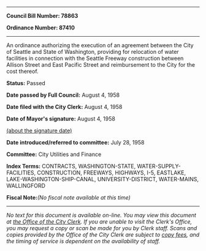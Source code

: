 

********

**Council Bill Number: 78863**
   
**Ordinance Number: 87410**
********

 An ordinance authorizing the execution of an agreement between the City of Seattle and State of Washington, providing for relocation of water facilities in connection with the Seattle Freeway construction between Allison Street and East Pacific Street and reimbursement to the City for the cost thereof.

**Status:** Passed
   
**Date passed by Full Council:** August 4, 1958
   
**Date filed with the City Clerk:** August 4, 1958
   
**Date of Mayor's signature:** August 4, 1958
   
[(about the signature date)](/~public/approvaldate.htm)
   
   
   
**Date introduced/referred to committee:** July 28, 1958
   
**Committee:** City Utilities and Finance
   
   
**Index Terms:** CONTRACTS, WASHINGTON-STATE, WATER-SUPPLY-FACILITIES, CONSTRUCTION, FREEWAYS, HIGHWAYS, I-5, EASTLAKE, LAKE-WASHINGTON-SHIP-CANAL, UNIVERSITY-DISTRICT, WATER-MAINS, WALLINGFORD

**Fiscal Note:**_(No fiscal note available at this time)_
********

_No text for this document is available on-line. You may view this document at [the Office of the City Clerk](http://www.seattle.gov/leg/clerk/contactUs.htm). If you are unable to visit the Clerk's Office, you may request a copy or scan be made for you by Clerk staff. Scans and copies provided by the Office of the City Clerk are subject to [copy fees](http://clerk.seattle.gov/~public/clerkfees.htm), and the timing of service is dependent on the availability of staff._


